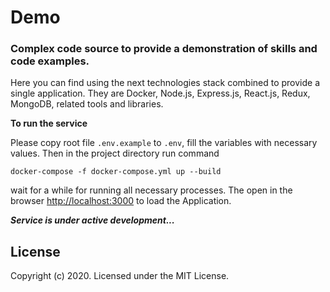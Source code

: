 # Demo
### Complex code source to provide a demonstration of skills and code examples.

Here you can find using the next technologies stack combined to provide a single application.
They are Docker, Node.js, Express.js, React.js, Redux, MongoDB, related tools and libraries.

**To run the service**

Please copy root file `.env.example` to `.env`, fill the variables with necessary values.
Then in the project directory run command

`docker-compose -f docker-compose.yml up --build`

wait for a while for running all necessary processes. The open in the
browser [http://localhost:3000](http://localhost:3000) to load the Application.

***Service is under active development...***


## License

Copyright (c) 2020. Licensed under the MIT License.
